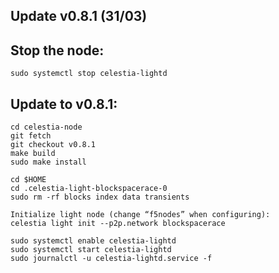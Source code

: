 ## **Update** v0.8.1 (31/03)

## Stop the node:
```
sudo systemctl stop celestia-lightd
```
## Update to v0.8.1:
```
cd celestia-node
git fetch
git checkout v0.8.1
make build
sudo make install
```
```
cd $HOME
cd .celestia-light-blockspacerace-0
sudo rm -rf blocks index data transients
```
```
Initialize light node (change “f5nodes” when configuring):
celestia light init --p2p.network blockspacerace
```
```
sudo systemctl enable celestia-lightd
sudo systemctl start celestia-lightd 
sudo journalctl -u celestia-lightd.service -f
```
